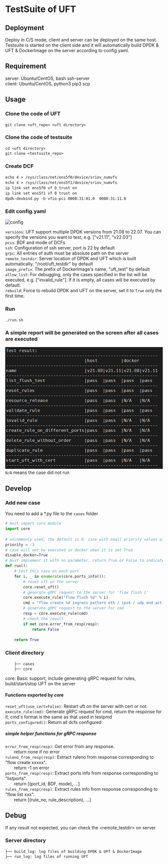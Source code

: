 # TestSuite of UFT

## Deployment
Deploy in C/S mode, client and server can be deployed on the same host.<br>
Testsuite is started on the client side and it will automatically build DPDK & UFT & DockerImage on the server according to config.yaml.

## Requirement
server: Ubuntu/CentOS, bash ssh-server<br>
client: Ubuntu/CentOS, python3 pip3 scp<br>

## Usage
### Clone the code of UFT
``` shell
git clone <uft_repo> <uft directory>
```
### Clone the code of testsuite
``` shell
cd <uft directory>
git clone <testsuite_repo>
```
### Create DCF
```echo 4 > /sys/class/net/ens5f0/device/sriov_numvfs```<br>
```echo 4 > /sys/class/net/ens5f1/device/sriov_numvfs```<br>
```ip link set ens5f0 vf 0 trust on```<br>
```ip link set ens5f1 vf 0 trust on```<br>
```dpdk-devbind.py -b vfio-pci 0000:31:01.0  0000:31:11.0```<br>
### Edit config.yaml
![config](doc/config.png)                                     

`versions`: UFT support multiple DPDK versions from 21.08 to 22.07. You can specify the versions you want to test, e.g. ["v21.11", "v22.03"]<br>
`pcis`: BDF and mode of DCFs<br>
`ssh`: Configuration of ssh server, port is 22 by default<br>
`grpc`: All entries of auth must be absolute path on the server<br>
`remote_testdir`: Server location of DPDK and UFT which is built automatically. "/root/uft_testdir" by default<br>
`image_prefix`: The prefix of DockerImage's name, "uft_test" by default<br>
`allow_list`: For debugging, only the cases specified in the list will be executed, e.g. ["invalid_rule"]. If it is empty, all cases will be executed by default. <br>
`rebuild`: Force to rebuild DPDK and UFT on the server, set it to `True` only the first time. <br>

### Run
``` shell
./run.sh
```

### A simple report will be generated on the screen after all cases are executed
![report](doc/report.png)
<br>```N/A``` means the case did not run
## Develop
### Add new case
You need to add a *.py file to the `cases` folder
```python
# must import core module
import core

# uncommonly used, the default is 0. case with small priority values will be executed first
priority = -3
# case will not be executed in docker when it is set True
disable_docker=True
# must implement it with no parameter, return True or False to indicate result of this case
def run():
    # test this case on each port
    for i, _ in enumerate(core.ports_info()):
        # reset uft on the server
        core.reset_uft()
        # generate gRPC request to the server for 'flow flush 1'
        core.execute_rule("flow flush %d" % i)
        cmd = "flow create %d ingress pattern eth / ipv4 / udp end actions vf id 3" % (i + 6)
        # generate gRPC request to the server for cmd
        resp = core.execute_rule(cmd)
        # check the result
        if not core.error_from_resp(resp):
            return False

    return True
```

### Client directory
```
    ├── cases
    ├── core
```
core: Basic support, include generating gRPC request for rules, build/start/stop UFT on the server<br>

#### Functions exported by core
```reset_uft(use_cert=False)```: Restart uft on the server with cert or not.<br>
```execute_rule(cmd)```: Generate gRPC request for cmd, return the response for it, cmd's format is the same as that used in testpmd <br>
```ports_configured()```: Return all dcfs configured<br>
##### simple helper functions for gRPC response
```error_from_resp(resp)```: Get error from any response.<br>&ensp;&ensp;&ensp;&ensp;return none if no error<br>
```ruleno_from_resp(resp)```: Extract ruleno from response corresponding to "flow create xxxxx".<br>&ensp;&ensp;&ensp;&ensp;return -1 on error<br>
```ports_from_resp(resp)```: Extract ports info from response corresponding to "listports".<br>&ensp;&ensp;&ensp;&ensp;return [(port_id, BDF, mode), ...]<br>
```rules_from_resp(resp)```: Extract rules info from response corresponding to "flow list xxx".<br>&ensp;&ensp;&ensp;&ensp;return [(rule_no, rule_description), ...] <br>

## Debug
If any result not expected, you can check the <remote_testdir> on server
### Server directory
```
├── build_log: log files of building DPDK & UFT & DockerImage
├── run_log: log files of running UFT
```
